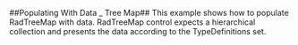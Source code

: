 ##Populating With Data _ Tree Map##
This example shows how to populate RadTreeMap with data. RadTreeMap control expects a hierarchical collection and presents the data according to the TypeDefinitions set.